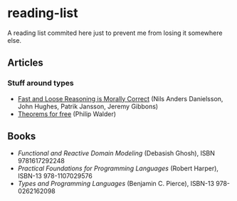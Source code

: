 # reading-list
A reading list commited here just to prevent me from losing it somewhere else.

## Articles

### Stuff around types

* [Fast and Loose Reasoning is Morally Correct](https://www.cs.ox.ac.uk/jeremy.gibbons/publications/fast+loose.pdf) (Nils Anders Danielsson, John Hughes, Patrik Jansson, Jeremy Gibbons)
* [Theorems for free](https://www.mpi-sws.org/~dreyer/tor/papers/wadler.pdf) (Philip Walder)

## Books

* *Functional and Reactive Domain Modeling* (Debasish Ghosh), ISBN 9781617292248
* *Practical Foundations for Programming Languages* (Robert Harper), ISBN-13 978-1107029576
* *Types and Programming Languages* (Benjamin C. Pierce), ISBN-13 978-0262162098
